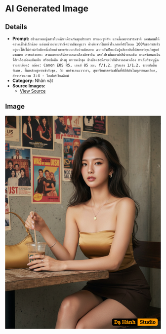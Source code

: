 # AI Generated Image

## Details
- **Prompt:** `สร้างภาพหญิงสาวใบหน้าเหมือนกันทุกประการ ทรงผมวูฟคัท แวนดี้ผมยาวธรรมชาติ ลมพัดผมให้ความเซ็กซี่เล็กน้อย แต่งหน้าอย่างปราณีตปากสีชมพูแวว อ้างอิงจากใบหน้าในภาพที่อัปโหลด
100%เธอกำลังนั่งอยู่บนโต๊ะไม้ท่าน่ารักมือหนึ่งถือแก้วกาแฟแบบกลับบ้านมีหลอด ฉากหลังเป็นผนังปูนสีเทาติดโปสเตอร์ยุคเก้าศูนย์มากมาย การแต่งกาย: สวมเกาะอกสีน้ำตาลอมเหลืองผ้าซาติน
กระโปรงสั้นเอวต่ำสีน้ำตาลเข้ม สวมสร้อยคอเงินจี้สีเหลืองอ่อนเส้นเล็ก สร้อยข้อมือ ต่างหู แหวนเข้าชุด ข้างข้างเธอมีกระเป๋าสีน้ำตาลอมเหลือง ทาเล็บสีชมพูนู้ด รายละเอียด: กล้อง: Canon EOS R5, เลนส์ 85 มม. f/1.2, รูรับแสง 1/1.2, ระยะชัดตื้นพิเศษ, พื้นหลังหรูหราเข้ากับชุด, ผิว
พอร์ซเลนแวววาว, สุนทรียศาสตร์แฟชั่นที่พิถีพิถันในทุกรายละเอียด, อัตราส่วนภาพ 3:4 - ไฮเปอร์เรียลลิสม์`
- **Category:** Nhân vật
- **Source Images:**
  - [View Source](https://raw.githubusercontent.com/lenzcomvth/Somethings/main/Models/Female/Female3.jpg)

## Image
![AI Generated Image](./image-2025-10-17T06-32-28-296Z-k094g.png)